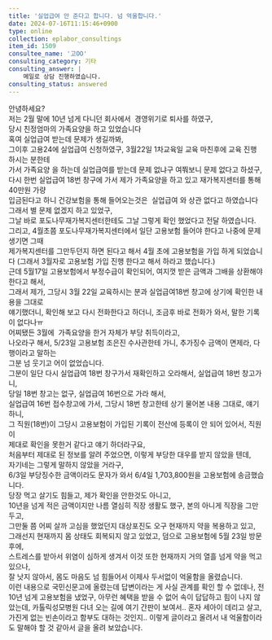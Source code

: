 ```yaml
---
title: '실업급여 안 준다고 합니다. 넘 억울합니다.'
date: 2024-07-16T11:15:46+0900
type: online
collection: eplabor_consultings
item_id: 1509
consultee_name: '고OO'
consulting_category: 기타
consulting_answer: |
    메일로 상담 진행하였습니다.
consulting_status: answered
---
```


안녕하세요?								
저는 2월 말에 10년 넘게 다니던 회사에서  경영위기로 퇴사를 하였구,								
당시 친정엄마의 가족요양을 하고 있었습니다								
혹여 실업급여 받는데 문제가 생길까봐,								
그이후 고용24에 실업급여 신청하였구, 3월22일 1차교육일 교육 마친후에 교육 진행 하시는 분한테 								
가서 가족요양 을 하는데 실업급여를 받는데 문제 없냐구 여쭤보니 문제 없다고 하셨구,								
다시 한번 실업급여 18번 창구에 가서 제가 가족요양을 하고 있고 재가복지센터를 통해 40만원 가량 								
입금된다고 하니 건강보험을 통해 들어오는것은  실업급여 와 상관 없다고 하였습니다								
그래서 별 문제 없겠지 하고 있었구,								
그날 바로 포도나무재가복지센터한테도 그날 그렇게 확인 했었다고 전달 하였습니다. 								
그리고, 4월초쯤 포도나무재가복지센터에서 일단 고용보험 들어야 한다고 나중에 문제 생기면 그때 								
제가복지센터를 그만두던지 하면 된다고 해서 4월 초에 고용보험을 가입 하게 되었습니다
(그래서 3월자로 고용보험 가입 진행 한다고 해서 하라고 했습니다.)						
근데 5월17일 고용보험에서 부정수급이 확인되어,  여지껏 받은 금액과 그배을 상환해야 한다고 해서,								
그래서 제가, 그당시 3월 22일 교육하시는 분과 실업급여18번 창고에 상기에 확인한 내용을 그대로								
얘기했더니, 확인해 보고 다시 전화한다고 하더니, 조금후 바로 전화가 와서, 말한 기록이 없다나ㅠ								
어찌됐든 3월에  가족요양을 한거 자체가 부당 취득이라고,								
나오라구 해서, 5/23일 고용보험 조은진 수사관한테 가니, 추가징수 금액이 면제라, 다행이라고 말하는								
그분 넘 웃기고 어이 없었습니다.								
그분이 일단 다시 실업급여 18번 창구가서 재확인하고 오라해서, 실업급여 18번 창고가니,								
당일 18번 창고는 없구, 실업급여 16번으로 가라 해서, 								
실업급여 16번 접수창고에 가서, 그당시 18번 창고한테 상기 물어본 내용 그대로, 얘기하니, 								
그 직원(18번)이 그당시 고용보험이 가입된 기록이 전산에 등록이 안 되어 있어서,  직원이 								
제대로 확인을 못한거 같다고 얘기 하더라구요, 								
처음부터 제대로 된 정보를 알려 주었으면, 이렇게 부당한 대우를 받지 않았을 텐데,								
자기네는 그렇게 말하지 않았을 거라구, 								
6/3일 부당징수한 금액이라도 문자가 와서 6/4일 1,703,800원을 고용보험에 송금했습니다.								
당장 먹고 살기도 힘들고, 제가 확인을 안한것도 아니고, 								
10년을 넘게 적은 금액이지만 나름 열심히 직장 생활도 했구, 본의 아니게 직장을 그만 두고,								
그만둘 쯤 어찌 살까 고심을 했었던지 대상포진도 오구 현재까지 약을 복용하고 있고,								
그래선지 현재까지 몸 상태도 회복되지 않고 있었고, 덤으로 고용보험에 5월 23일 방문후에, 								
스트레스를 받아서 위염이 심하게 생겨서 이것 또한 현재까지 거의 열흘 넘게 약을 먹고 있으나,								
잘 낫지 않아서, 몸도 마음도 넘 힘들어서 이제사 두서없이 억울함을 올렸습니다.	
이런 내용으로 국민신문고에 올렸는데
답변이라는 게 
사실 관계를 확인 할 수 없데나, 
전 10년 넘게 고용보험을 냈었구, 아무런 혜택을 받을 수 없어 속이 답답하고 힘이 나지 않았는데,
카톨릭성모병원 다녀 오는 길에 여기 간판이 보여서..
혼자 세아이 데리고 살고, 가진게 없는 빈손이라고 함부도 대하는 것인지..
이렇게 글이라고 올려서 내 억울함이라도  말해야 할 것 같아서 글을 올려 보았습니다.							
								

